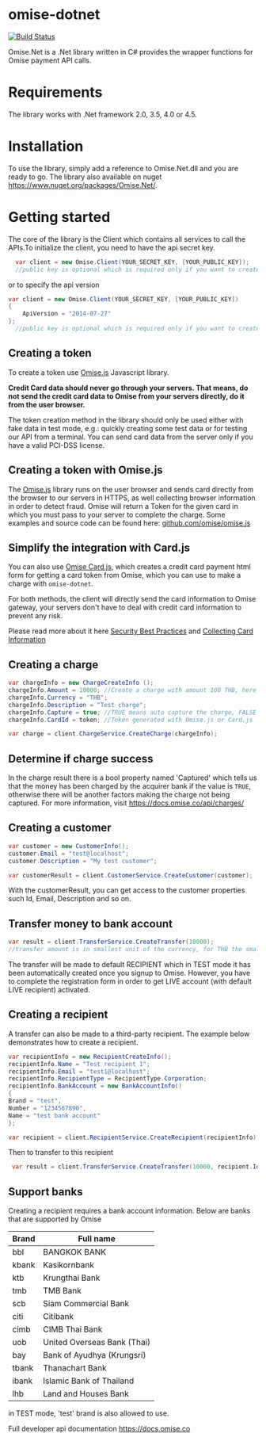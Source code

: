 omise-dotnet
============

[![Build Status](https://travis-ci.org/omise/omise-dotnet.svg?branch=v2.0)](https://travis-ci.org/omise/omise-dotnet)

Omise.Net is a .Net library written in C# provides the wrapper functions for Omise payment API calls.

Requirements
============
The library works with .Net framework 2.0, 3.5, 4.0 or 4.5.

Installation
============
To use the library, simply add a reference to Omise.Net.dll and you are ready to go. The library also available on nuget https://www.nuget.org/packages/Omise.Net/.

Getting started
===============

The core of the library is the Client which contains all services to call the APIs.To initialize the client, you need to have the api secret key.

```c#
  var client = new Omise.Client(YOUR_SECRET_KEY, [YOUR_PUBLIC_KEY]); 
  //public key is optional which is required only if you want to create a token on the server side
```

or to specify the api version

```c#
var client = new Omise.Client(YOUR_SECRET_KEY, [YOUR_PUBLIC_KEY])
{
    ApiVersion = "2014-07-27"
}; 
  //public key is optional which is required only if you want to create a token on the server side
```

Creating a token
----------------

To create a token use [Omise.js](https://docs.omise.co/omise-js/) Javascript library.

**Credit Card data should never go through your servers. That means, do not send the credit card data to Omise from your servers directly, do it from the user browser.**

The token creation method in the library should only be used either with fake data in test mode, e.g.: quickly creating some test data or for testing our API from a terminal. You can send card data from the server only if you have a valid PCI-DSS license.

Creating a token with Omise.js
------------------------------

The [Omise.js](https://github.com/omise/omise.js) library runs on the user browser and sends card directly from the browser to our servers in HTTPS, as well collecting browser information in order to detect fraud. Omise will return a Token for the given card in which you must pass to your server to complete the charge. 
Some examples and source code can be found here: [github.com/omise/omise.js](https://github.com/omise/omise.js)

Simplify the integration with Card.js
-------------------------------------

You can also use [Omise Card.js](https://docs.omise.co/card-js/), which creates a credit card payment html form for getting a card token from Omise, which you can use to make a charge with `omise-dotnet`.

For both methods, the client will directly send the card information to Omise gateway, your servers don't have to deal with credit card information to prevent any risk.

Please read more about it here [Security Best Practices](https://docs.omise.co/security-best-practices/) and  [Collecting Card Information](https://docs.omise.co/collecting-card-information/)

Creating a charge
-----------------

 ```c#
var chargeInfo = new ChargeCreateInfo ();
chargeInfo.Amount = 10000; //Create a charge with amount 100 THB, here we are passing with the smallest currency unit which is 10000 satangs
chargeInfo.Currency = "THB";
chargeInfo.Description = "Test charge";
chargeInfo.Capture = true; //TRUE means auto capture the charge, FALSE means authorize only. Default is FALSE
chargeInfo.CardId = token; //Token generated with Omise.js or Card.js

var charge = client.ChargeService.CreateCharge(chargeInfo);
 ```

Determine if charge success
---------------------------

In the charge result there is a bool property named 'Captured' which tells us that the money has been charged by the acquirer bank if the value is ```TRUE```, 
otherwise there will be another factors making the charge not being captured. For more information, visit https://docs.omise.co/api/charges/

Creating a customer
-------------------
```c#
var customer = new CustomerInfo();
customer.Email = "test@localhost";
customer.Description = "My test customer";

var customerResult = client.CustomerService.CreateCustomer(customer);
``` 

With the customerResult, you can get access to the customer properties such Id, Email, Description and so on.

Transfer money to bank account
------------------------------
```c#
var result = client.TransferService.CreateTransfer(10000);
//transfer amount is in smallest unit of the currency, for THB the smallest unit is SATANG so here we are transfering 100 THB
```

The transfer will be made to default RECIPIENT which in TEST mode it has been automatically created once you signup to Omise.
However, you have to complete the registration form in order to get LIVE account (with default LIVE recipient) activated. 

Creating a recipient
--------------------
A transfer can also be made to a third-party recipient. The example below demonstrates how to create a recipient.

```c#
var recipientInfo = new RecipientCreateInfo();
recipientInfo.Name = "Test recipient 1";
recipientInfo.Email = "test1@localhost";
recipientInfo.RecipientType = RecipientType.Corporation;
recipientInfo.BankAccount = new BankAccountInfo()
{
Brand = "test",
Number = "1234567890",
Name = "test bank account"
};

var recipient = client.RecipientService.CreateRecipient(recipientInfo);
```

Then to transfer to this recipient

```c#
 var result = client.TransferService.CreateTransfer(10000, recipient.Id);
```

Support banks
-------------

Creating a recipient requires a bank account information. Below are banks that are supported by Omise

|Brand|Full name|
|---|---|
|bbl|BANGKOK BANK|
|kbank|Kasikornbank|
|ktb|Krungthai Bank|
|tmb|TMB Bank|
|scb|Siam Commercial Bank|
|citi|Citibank|
|cimb|CIMB Thai Bank|
|uob|United Overseas Bank (Thai)|
|bay|Bank of Ayudhya (Krungsri)|
|tbank|Thanachart Bank|
|ibank|Islamic Bank of Thailand|
|lhb|Land and Houses Bank|


in TEST mode, 'test' brand is also allowed to use.

Full developer api documentation https://docs.omise.co
